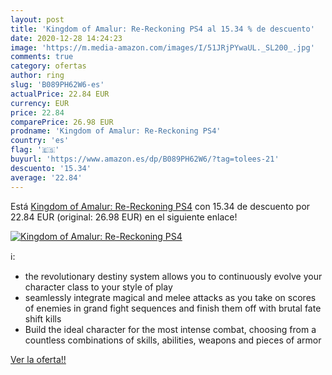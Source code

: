 ```yaml
---
layout: post
title: 'Kingdom of Amalur: Re-Reckoning PS4 al 15.34 % de descuento'
date: 2020-12-28 14:24:23
image: 'https://m.media-amazon.com/images/I/51JRjPYwaUL._SL200_.jpg'
comments: true
category: ofertas
author: ring
slug: 'B089PH62W6-es'
actualPrice: 22.84 EUR
currency: EUR
price: 22.84
comparePrice: 26.98 EUR
prodname: 'Kingdom of Amalur: Re-Reckoning PS4'
country: 'es'
flag: '🇪🇸'
buyurl: 'https://www.amazon.es/dp/B089PH62W6/?tag=tolees-21'
descuento: '15.34'
average: '22.84'
---
```


Está [Kingdom of Amalur: Re-Reckoning PS4](https://www.amazon.es/dp/B089PH62W6/?tag=tolees-21) con 15.34 de descuento por 22.84 EUR (original: 26.98 EUR) en el siguiente enlace!

[![Kingdom of Amalur: Re-Reckoning PS4](https://m.media-amazon.com/images/I/51JRjPYwaUL._SL200_.jpg)](https://www.amazon.es/dp/B089PH62W6/?tag=tolees-21)

ℹ️:

- the revolutionary destiny system allows you to continuously evolve your character class to your style of play
- seamlessly integrate magical and melee attacks as you take on scores of enemies in grand fight sequences and finish them off with brutal fate shift kills
- Build the ideal character for the most intense combat, choosing from a countless combinations of skills, abilities, weapons and pieces of armor

[Ver la oferta!!](https://www.amazon.es/dp/B089PH62W6/?tag=tolees-21)
